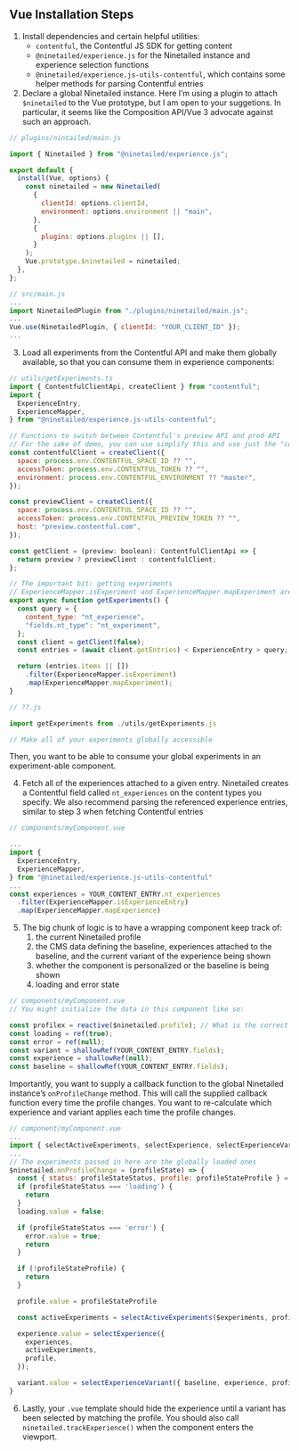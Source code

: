 ## Vue Installation Steps

1. Install dependencies and certain helpful utilities:
   - `contentful`, the Contentful JS SDK for getting content
   - `@ninetailed/experience.js` for the Ninetailed instance and experience selection functions
   - `@ninetailed/experience.js-utils-contentful`, which contains some helper methods for parsing Contentful entries
2. Declare a global Ninetailed instance. Here I’m using a plugin to attach `$ninetailed` to the Vue prototype, but I am open to your suggetions. In particular, it seems like the Composition API/Vue 3 advocate against such an approach.

```jsx
// plugins/nintailed/main.js

import { Ninetailed } from "@ninetailed/experience.js";

export default {
  install(Vue, options) {
    const ninetailed = new Ninetailed(
      {
        clientId: options.clientId,
        environment: options.environment || "main",
      },
      {
        plugins: options.plugins || [],
      }
    );
    Vue.prototype.$ninetailed = ninetailed;
  },
};
```

```jsx
// src/main.js
...
import NinetailedPlugin from "./plugins/ninetailed/main.js";
...
Vue.use(NinetailedPlugin, { clientId: "YOUR_CLIENT_ID" });
...
```

3. Load all experiments from the Contentful API and make them globally available, so that you can consume them in experience components:

```jsx
// utils/getExperiments.ts
import { ContentfulClientApi, createClient } from "contentful";
import {
  ExperienceEntry,
  ExperienceMapper,
} from "@ninetailed/experience.js-utils-contentful";

// Functions to switch between Contentful's preview API and prod API
// For the sake of demo, you can use simplify this and use just the "contentfulClient" bit
const contentfulClient = createClient({
  space: process.env.CONTENTFUL_SPACE_ID ?? "",
  accessToken: process.env.CONTENTFUL_TOKEN ?? "",
  environment: process.env.CONTENTFUL_ENVIRONMENT ?? "master",
});

const previewClient = createClient({
  space: process.env.CONTENTFUL_SPACE_ID ?? "",
  accessToken: process.env.CONTENTFUL_PREVIEW_TOKEN ?? "",
  host: "preview.contentful.com",
});

const getClient = (preview: boolean): ContentfulClientApi => {
  return preview ? previewClient : contentfulClient;
};

// The important bit: getting experiments
// ExperienceMapper.isExperiment and ExperienceMapper.mapExperiment are helpers for parsing and flattening data
export async function getExperiments() {
  const query = {
    content_type: "nt_experience",
    "fields.nt_type": "nt_experiment",
  };
  const client = getClient(false);
  const entries = (await client.getEntries) < ExperienceEntry > query;

  return (entries.items || [])
    .filter(ExperienceMapper.isExperiment)
    .map(ExperienceMapper.mapExperiment);
}
```

```jsx
// ??.js

import getExperiments from ./utils/getExperiments.js

// Make all of your experiments globally accessible
```

Then, you want to be able to consume your global experiments in an experiment-able component.

4. Fetch all of the experiences attached to a given entry. Ninetailed creates a Contentful field called `nt_experiences` on the content types you specify. We also recommend parsing the referenced experience entries, similar to step 3 when fetching Contentful entries

```jsx
// components/myComponent.vue

...
import {
  ExperienceEntry,
  ExperienceMapper,
} from "@ninetailed/experience.js-utils-contentful"
...
const experiences = YOUR_CONTENT_ENTRY.nt_experiences
  .filter(ExperienceMapper.isExperienceEntry)
  .map(ExperienceMapper.mapExperience)
```

5. The big chunk of logic is to have a wrapping component keep track of:
   1. the current Ninetailed profile
   2. the CMS data defining the baseline, experiences attached to the baseline, and the current variant of the experience being shown
   3. whether the component is personalized or the baseline is being shown
   4. loading and error state

```jsx
// components/myComponent.vue
// You might initialize the data in this component like so:

const profilex = reactive($ninetailed.profile); // What is the correct pattern for making the global profile available to a Vue component in the Composition API?
const loading = ref(true);
const error = ref(null);
const variant = shallowRef(YOUR_CONTENT_ENTRY.fields);
const experience = shallowRef(null);
const baseline = shallowRef(YOUR_CONTENT_ENTRY.fields);
```

Importantly, you want to supply a callback function to the global Ninetailed instance’s `onProfileChange` method. This will call the supplied callback function every time the profile changes. You want to re-calculate which experience and variant applies each time the profile changes.

```jsx
// component/myComponent.vue
...
import { selectActiveExperiments, selectExperience, selectExperienceVariant } from '@ninetailed/experience.js';
...
// The experiments passed in here are the globally loaded ones
$ninetailed.onProfileChange = (profileState) => {
  const { status: profileStateStatus, profile: profileStateProfile } = profileState;
  if (profileStateStatus === 'loading') {
    return
  }
  loading.value = false;

  if (profileStateStatus === 'error') {
    error.value = true;
    return
  }

  if (!profileStateProfile) {
    return
  }

  profile.value = profileStateProfile

  const activeExperiments = selectActiveExperiments($experiments, profile);

  experience.value = selectExperience({
    experiences,
    activeExperiments,
    profile,
  });

  variant.value = selectExperienceVariant({ baseline, experience, profile });
}
```

6. Lastly, your `.vue` template should hide the experience until a variant has been selected by matching the profile. You should also call `ninetailed.trackExperience()` when the component enters the viewport.
